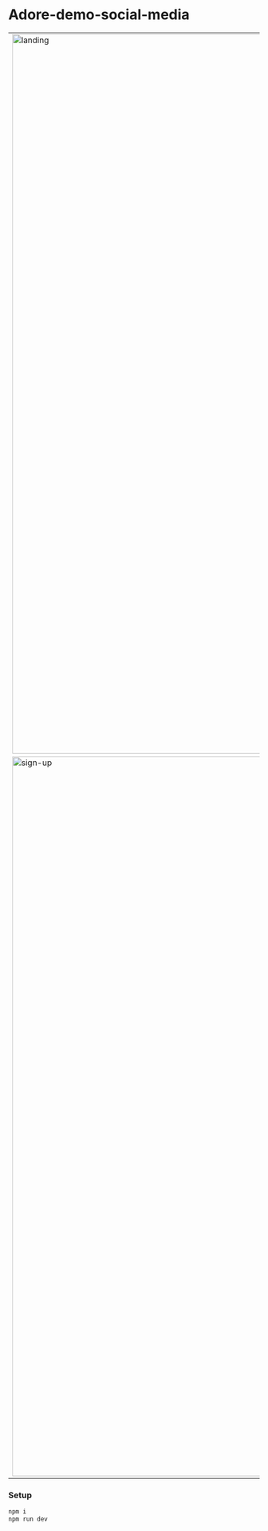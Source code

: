 # Adore-demo-social-media

<table>
  <tr>
    <td><img width="1440" alt="landing" src="https://github.com/user-attachments/assets/973fdcbe-2931-4093-8bc2-4313a5a930ff"></td>
    <td><img width="1440" alt="login" src="https://github.com/user-attachments/assets/8e085895-837c-4b77-8f89-15138d61d512"></td>
  </tr>
  <tr>
    <td><img width="1440" alt="sign-up" src="https://github.com/user-attachments/assets/d9816f82-8723-4aa1-b985-74c1fdebe1c8"></td>
    <td><img width="1440" alt="feed" src="https://github.com/user-attachments/assets/2028ee72-f06e-4ee7-8428-4b59ec6c0329"></td>
  </tr>
</table>

### Setup
```js
npm i
npm run dev
```
